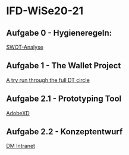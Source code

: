 # IFD-WiSe20-21
## Aufgabe 0 - Hygieneregeln:
[SWOT-Analyse](https://github.com/klotkawa/IFD-WiSe20-21/blob/main/Task0/SWOT.pdf)
## Aufgabe 1 - The Wallet Project
[A try run through the full DT circle](https://github.com/klotkawa/IFD-WiSe20-21/blob/main/Task1/The%20Wallet%20Project.pptx)
## Aufgabe 2.1 - Prototyping Tool
[AdobeXD]()
## Aufgabe 2.2 - Konzeptentwurf
[DM Intranet](https://github.com/klotkawa/IFD-WiSe20-21/blob/main/Task2.2/Konzeptentwurf.pdf)
